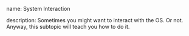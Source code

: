 name: System Interaction

description: Sometimes you might want to interact with the OS. Or not. Anyway, this subtopic will teach you how to do it.
